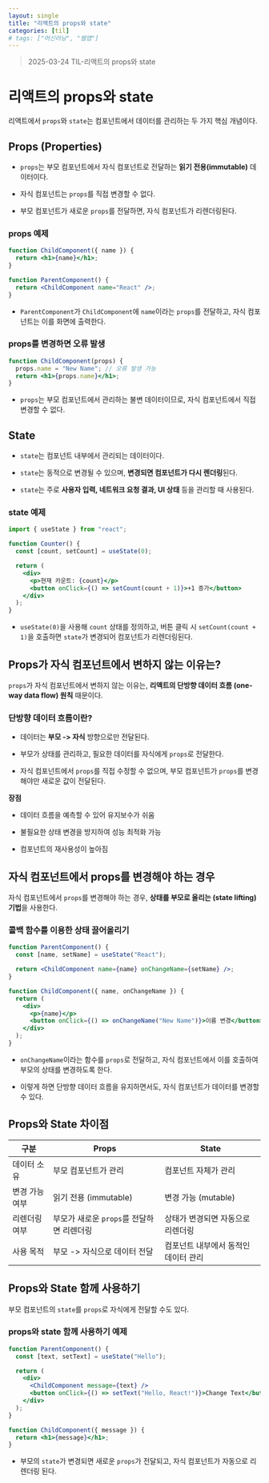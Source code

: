 ```yaml
---
layout: single
title: "리액트의 props와 state"
categories: [til]
# tags: ["머신러닝", "웹앱"]
---
```


> 2025-03-24 TIL-리액트의 props와 state

# 리액트의 props와 state

리액트에서 `props`와 `state`는 컴포넌트에서 데이터를 관리하는 두 가지 핵심 개념이다.

## Props (Properties)

- `props`는 부모 컴포넌트에서 자식 컴포넌트로 전달하는 **읽기 전용(immutable)** 데이터이다.

- 자식 컴포넌트는 `props`를 직접 변경할 수 없다.

- 부모 컴포넌트가 새로운 `props`를 전달하면, 자식 컴포넌트가 리렌더링된다.

### props 예제

```jsx
function ChildComponent({ name }) {
  return <h1>{name}</h1>;
}

function ParentComponent() {
  return <ChildComponent name="React" />;
}
```

- `ParentComponent`가 `ChildComponent`에 `name`이라는 `props`를 전달하고, 자식 컴포넌트는 이를 화면에 출력한다.

### props를 변경하면 오류 발생

```jsx
function ChildComponent(props) {
  props.name = "New Name"; // 오류 발생 가능
  return <h1>{props.name}</h1>;
}
```

- `props`는 부모 컴포넌트에서 관리하는 불변 데이터이므로, 자식 컴포넌트에서 직접 변경할 수 없다.

## State

- `state`는 컴포넌트 내부에서 관리되는 데이터이다.

- `state`는 동적으로 변경될 수 있으며, **변경되면 컴포넌트가 다시 렌더링**된다.

- `state`는 주로 **사용자 입력, 네트워크 요청 결과, UI 상태** 등을 관리할 때 사용된다.

### state 예제

```jsx
import { useState } from "react";

function Counter() {
  const [count, setCount] = useState(0);

  return (
    <div>
      <p>현재 카운트: {count}</p>
      <button onClick={() => setCount(count + 1)}>+1 증가</button>
    </div>
  );
}
```

- `useState(0)`을 사용해 `count` 상태를 정의하고, 버튼 클릭 시 `setCount(count + 1)`을 호출하면 `state`가 변경되어 컴포넌트가 리렌더링된다.

## Props가 자식 컴포넌트에서 변하지 않는 이유는?

`props`가 자식 컴포넌트에서 변하지 않는 이유는, **리액트의 단방향 데이터 흐름 (one-way data flow) 원칙** 때문이다.

### 단방향 데이터 흐름이란?

- 데이터는 **부모 -> 자식** 방향으로만 전달된다.

- 부모가 상태를 관리하고, 필요한 데이터를 자식에게 `props`로 전달한다.

- 자식 컴포넌트에서 `props`를 직접 수정할 수 없으며, 부모 컴포넌트가 `props`를 변경해야만 새로운 값이 전달된다.

**장점**

- 데이터 흐름을 예측할 수 있어 유지보수가 쉬움

- 불필요한 상태 변경을 방지하여 성능 최적화 가능

- 컴포넌트의 재사용성이 높아짐

## 자식 컴포넌트에서 props를 변경해야 하는 경우

자식 컴포넌트에서 `props`를 변경해야 하는 경우, **상태를 부모로 올리는 (state lifting) 기법**을 사용한다.

### 콜백 함수를 이용한 상태 끌어올리기

```jsx
function ParentComponent() {
  const [name, setName] = useState("React");

  return <ChildComponent name={name} onChangeName={setName} />;
}

function ChildComponent({ name, onChangeName }) {
  return (
    <div>
      <p>{name}</p>
      <button onClick={() => onChangeName("New Name")}>이름 변경</button>
    </div>
  );
}
```

- `onChangeName`이라는 함수를 `props`로 전달하고, 자식 컴포넌트에서 이를 호출하여 부모의 상태를 변경하도록 한다.

- 이렇게 하면 단방향 데이터 흐름을 유지하면서도, 자식 컴포넌트가 데이터를 변경할 수 있다.

## Props와 State 차이점

| 구분           | Props                                     | State                                |
| -------------- | ----------------------------------------- | ------------------------------------ |
| 데이터 소유    | 부모 컴포넌트가 관리                      | 컴포넌트 자체가 관리                 |
| 변경 가능 여부 | 읽기 전용 (immutable)                     | 변경 가능 (mutable)                  |
| 리렌더링 여부  | 부모가 새로운 `props`를 전달하면 리렌더링 | 상태가 변경되면 자동으로 리렌더링    |
| 사용 목적      | 부모 -> 자식으로 데이터 전달              | 컴포넌트 내부에서 동적인 데이터 관리 |

## Props와 State 함께 사용하기

부모 컴포넌트의 `state`를 `props`로 자식에게 전달할 수도 있다.

### props와 state 함께 사용하기 예제

```jsx
function ParentComponent() {
  const [text, setText] = useState("Hello");

  return (
    <div>
      <ChildComponent message={text} />
      <button onClick={() => setText("Hello, React!")}>Change Text</button>
    </div>
  );
}

function ChildComponent({ message }) {
  return <h1>{message}</h1>;
}
```

- 부모의 `state`가 변경되면 새로운 `props`가 전달되고, 자식 컴포넌트가 자동으로 리렌더링 된다.
